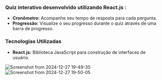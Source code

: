 ### Quiz interativo desenvolvido utilizando React.js :

* **Cronômetro:** Acompanhe seu tempo de resposta para cada pergunta.
* **Progressão:** Visualize o seu progresso durante o quiz através de uma barra de progresso.

### Tecnologias Utilizadas
* **React.js:** Biblioteca JavaScript para construção de interfaces de usuário. 

![Screenshot from 2024-12-27 19-49-35](https://github.com/user-attachments/assets/b405852e-8961-4ba7-a5cd-c28cc59a2ed3)
![Screenshot from 2024-12-27 19-50-05](https://github.com/user-attachments/assets/8dd126fb-5881-4aeb-969e-6b2f42b82f38)



